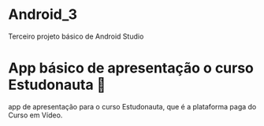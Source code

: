 # Android_3
Terceiro projeto básico de Android Studio 

# App básico de apresentação o curso Estudonauta :calling:


app de apresentação para o curso Estudonauta, que é a plataforma paga do Curso em Vídeo.


